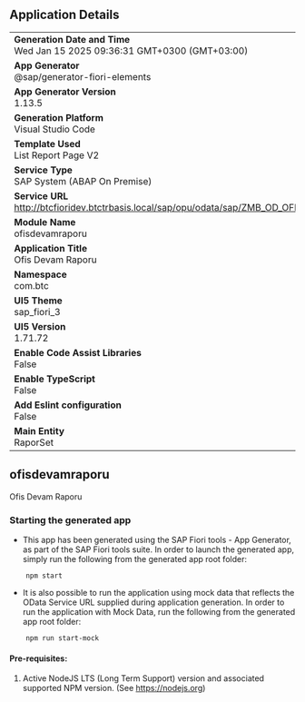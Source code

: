 ## Application Details
|               |
| ------------- |
|**Generation Date and Time**<br>Wed Jan 15 2025 09:36:31 GMT+0300 (GMT+03:00)|
|**App Generator**<br>@sap/generator-fiori-elements|
|**App Generator Version**<br>1.13.5|
|**Generation Platform**<br>Visual Studio Code|
|**Template Used**<br>List Report Page V2|
|**Service Type**<br>SAP System (ABAP On Premise)|
|**Service URL**<br>http://btcfioridev.btctrbasis.local/sap/opu/odata/sap/ZMB_OD_OFIS_DEVAM_RAPOR_SRV
|**Module Name**<br>ofisdevamraporu|
|**Application Title**<br>Ofis Devam Raporu|
|**Namespace**<br>com.btc|
|**UI5 Theme**<br>sap_fiori_3|
|**UI5 Version**<br>1.71.72|
|**Enable Code Assist Libraries**<br>False|
|**Enable TypeScript**<br>False|
|**Add Eslint configuration**<br>False|
|**Main Entity**<br>RaporSet|

## ofisdevamraporu

Ofis Devam Raporu

### Starting the generated app

-   This app has been generated using the SAP Fiori tools - App Generator, as part of the SAP Fiori tools suite.  In order to launch the generated app, simply run the following from the generated app root folder:

```
    npm start
```

- It is also possible to run the application using mock data that reflects the OData Service URL supplied during application generation.  In order to run the application with Mock Data, run the following from the generated app root folder:

```
    npm run start-mock
```

#### Pre-requisites:

1. Active NodeJS LTS (Long Term Support) version and associated supported NPM version.  (See https://nodejs.org)


